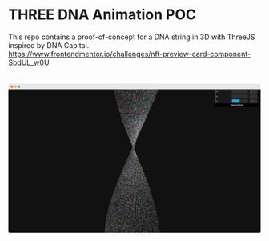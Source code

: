 # THREE DNA Animation POC

This repo contains a proof-of-concept for a DNA string in 3D with ThreeJS inspired by DNA Capital.   
https://www.frontendmentor.io/challenges/nft-preview-card-component-SbdUL_w0U

<img src="assets/readme/preview.png" width="700" style="margin: 20px 0" />